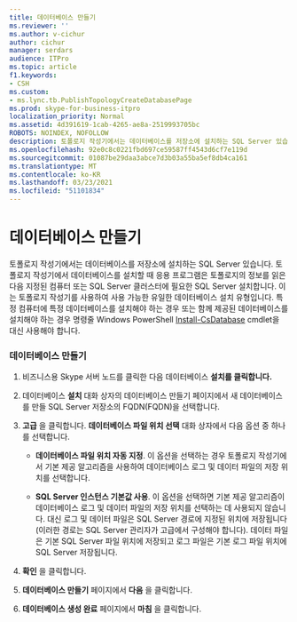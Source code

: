 ```yaml
---
title: 데이터베이스 만들기
ms.reviewer: ''
ms.author: v-cichur
author: cichur
manager: serdars
audience: ITPro
ms.topic: article
f1.keywords:
- CSH
ms.custom:
- ms.lync.tb.PublishTopologyCreateDatabasePage
ms.prod: skype-for-business-itpro
localization_priority: Normal
ms.assetid: 4d391619-1cab-4265-ae8a-2519993705bc
ROBOTS: NOINDEX, NOFOLLOW
description: 토폴로지 작성기에서는 데이터베이스를 저장소에 설치하는 SQL Server 있습니다. 토폴로지 작성기에서 데이터베이스를 설치할 때 응용 프로그램은 토폴로지의 정보를 읽은 다음 지정된 컴퓨터 또는 SQL Server 클러스터에 필요한 SQL Server 설치합니다. 이는 토폴로지 작성기를 사용하여 사용 가능한 유일한 데이터베이스 설치 유형입니다. 특정 컴퓨터에 특정 데이터베이스를 설치해야 하는 경우 또는 함께 있는 데이터베이스를 설치해야 하는 경우 명령줄 인터페이스와 Windows PowerShell cmdlet을 Install-CsDatabase 합니다.
ms.openlocfilehash: 92e0c8c0221fbd697ce59587ff4543d6cf7e119d
ms.sourcegitcommit: 01087be29daa3abce7d3b03a55ba5ef8db4ca161
ms.translationtype: MT
ms.contentlocale: ko-KR
ms.lasthandoff: 03/23/2021
ms.locfileid: "51101834"
---
```

# <a name="create-database"></a>데이터베이스 만들기
 
토폴로지 작성기에서는 데이터베이스를 저장소에 설치하는 SQL Server 있습니다. 토폴로지 작성기에서 데이터베이스를 설치할 때 응용 프로그램은 토폴로지의 정보를 읽은 다음 지정된 컴퓨터 또는 SQL Server 클러스터에 필요한 SQL Server 설치합니다. 이는 토폴로지 작성기를 사용하여 사용 가능한 유일한 데이터베이스 설치 유형입니다. 특정 컴퓨터에 특정 데이터베이스를 설치해야 하는 경우 또는 함께 제공된 데이터베이스를 설치해야 하는 경우 명령줄 Windows PowerShell [Install-CsDatabase](/powershell/module/skype/install-csdatabase?view=skype-ps) cmdlet을 대신 사용해야 합니다.
  
### <a name="creating-a-database"></a>데이터베이스 만들기

1. 비즈니스용 Skype 서버 노드를 클릭한 다음 데이터베이스 **설치를 클릭합니다.**
    
2. 데이터베이스 **설치** 대화 상자의 데이터베이스  만들기 페이지에서 새 데이터베이스를 만들 SQL Server 저장소의 FQDN(FQDN)을 선택합니다.
    
3. **고급** 을 클릭합니다. **데이터베이스 파일 위치 선택** 대화 상자에서 다음 옵션 중 하나를 선택합니다.
    
   - **데이터베이스 파일 위치 자동 지정**. 이 옵션을 선택하는 경우 토폴로지 작성기에서 기본 제공 알고리즘을 사용하여 데이터베이스 로그 및 데이터 파일의 저장 위치를 선택합니다.
    
   - **SQL Server 인스턴스 기본값 사용**. 이 옵션을 선택하면 기본 제공 알고리즘이 데이터베이스 로그 및 데이터 파일의 저장 위치를 선택하는 데 사용되지 않습니다. 대신 로그 및 데이터 파일은 SQL Server 경로에 지정된 위치에 저장됩니다(이러한 경로는 SQL Server 관리자가 고급에서 구성해야 합니다). 데이터 파일은 기본 SQL Server 파일 위치에 저장되고 로그 파일은 기본 로그 파일 위치에 SQL Server 저장됩니다.
    
4. **확인** 을 클릭합니다.
    
5. **데이터베이스 만들기** 페이지에서 **다음** 을 클릭합니다.
    
6. **데이터베이스 생성 완료** 페이지에서 **마침** 을 클릭합니다.
